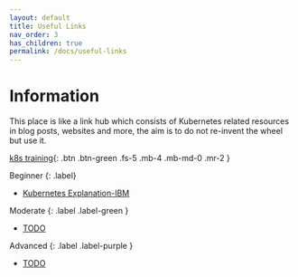 ```yaml
---
layout: default
title: Useful Links
nav_order: 3
has_children: true
permalink: /docs/useful-links
---
```


# Information

This place is like a link hub which consists of Kubernetes related resources in blog posts, websites and more, the aim is to do not re-invent the wheel but use it.


[k8s training](https://kubernetes.io/training/){: .btn .btn-green .fs-5 .mb-4 .mb-md-0 .mr-2 }




Beginner 
{: .label}

- [Kubernetes Explanation-IBM](https://www.ibm.com/cloud/learn/kubernetes) 

Moderate 
{: .label .label-green }

- [TODO]()

Advanced
{: .label .label-purple }
- [TODO]()





